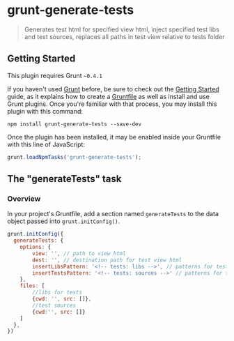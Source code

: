 # grunt-generate-tests

> Generates test html for specified view html, inject specified test libs and test sources, replaces all paths in test view relative to tests folder

## Getting Started
This plugin requires Grunt `~0.4.1`

If you haven't used [Grunt](http://gruntjs.com/) before, be sure to check out the [Getting Started](http://gruntjs.com/getting-started) guide, as it explains how to create a [Gruntfile](http://gruntjs.com/sample-gruntfile) as well as install and use Grunt plugins. Once you're familiar with that process, you may install this plugin with this command:

```shell
npm install grunt-generate-tests --save-dev
```

Once the plugin has been installed, it may be enabled inside your Gruntfile with this line of JavaScript:

```js
grunt.loadNpmTasks('grunt-generate-tests');
```

## The "generateTests" task

### Overview
In your project's Gruntfile, add a section named `generateTests` to the data object passed into `grunt.initConfig()`.

```js
grunt.initConfig({
  generateTests: {
    options: {
        view: '', // path to view html
        dest: '', // destination path for test view html
        insertLibsPattern: '<!-- tests: libs -->', // patterns for test libs into your view html
        insertTestsPattern: '<!-- tests: sources -->' // patterns for test sources into your view html
    },
    files: [
        //libs for tests
        {cwd: '', src: []},
        //test sources
        {cwd:'', src: []}
    ]
  },
})
```
